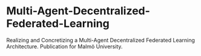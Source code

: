 # Multi-Agent-Decentralized-Federated-Learning
Realizing and Concretizing a Multi-Agent Decentralized Federated Learning Architecture. Publication for Malmö University.
